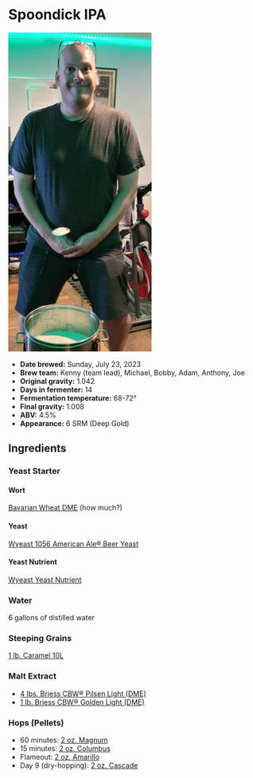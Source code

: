 # Spoondick IPA

![](../img/spoondick-ipa.jpg)

* **Date brewed:** Sunday, July 23, 2023
* **Brew team:** Kenny (team lead), Michael, Bobby, Adam, Anthony, Joe
* **Original gravity:** 1.042
* **Days in fermenter:** 14
* **Fermentation temperature:** 68-72°
* **Final gravity:** 1.008
* **ABV:** 4.5%
* **Appearance:** 6 SRM (Deep Gold) 

## Ingredients

### Yeast Starter

#### Wort

[Bavarian Wheat DME](https://www.morebeer.com/products/wheat-dry-malt-extract-dme.html) (how much?)

#### Yeast

[Wyeast 1056 American Ale® Beer Yeast](https://www.morebeer.com/products/wyeast-1056-american-ale.html)

#### Yeast Nutrient

[Wyeast Yeast Nutrient](https://www.morebeer.com/products/wyeast-yeast-nutrient-15-oz.html)

### Water 

6 gallons of distilled water

### Steeping Grains

[1 lb. Caramel 10L](https://www.morebeer.com/products/briess-caramel-10l-malt.html)

### Malt Extract

* [4 lbs. Briess CBW® Pilsen Light (DME)](https://www.morebeer.com/products/pilsner-dry-malt-extract-dme.html)
* [1 lb. Briess CBW® Golden Light (DME)](https://www.morebeer.com/products/golden-dry-malt-extract-dme.html)

### Hops (Pellets)

* 60 minutes: [2 oz. Magnum](https://www.morebeer.com/products/magnum-hops-pellets.html)
* 15 minutes: [2 oz. Columbus](https://www.morebeer.com/products/columbus-hops-pellets.html)
* Flameout: [2 oz. Amarillo](https://www.morebeer.com/products/amarillo-hops-pellets.html)
* Day 9 (dry-hopping): [2 oz. Cascade](https://www.morebeer.com/products/cascade-hops-pellets.html)